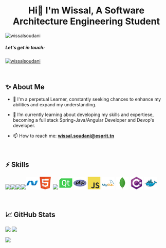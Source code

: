 <h1 align="center">Hi👋 I'm Wissal, A Software Architecture Engineering Student</h1>
<p align="left">
  <img  src="https://komarev.com/ghpvc/?username=wissalsoudani&label=Profile%20views&color=D69254&style=flat" alt="wissalsoudani" />
</p>
<h5 align="left">Let's get in touch:</h5>

<p align="left">
<a href="https://www.linkedin.com/in/wissalsoudani" target="blank"><img align="center" src="https://raw.githubusercontent.com/rahuldkjain/github-profile-readme-generator/master/src/images/icons/Social/linked-in-alt.svg" alt="wissalsoudani" height="30" width="30" /></a>
</p>
<br>

## ✨ About Me 

- 🔭 I'm a perpetual Learner, constantly seeking chances to enhance my abilities and expand my understanding.

- 🌱 I’m currently learning about developing my skills and expertiese, becoming a full stack Spring-Java/Angular Developer and Devop's developer.

- 📫 How to reach me:  **wissal.soudani@esprit.tn**  
 <br>

## ⚡ Skills

<img height=40 src="https://cdn.jsdelivr.net/gh/devicons/devicon/icons/java/java-original.svg"/><img height=40 src="https://cdn.jsdelivr.net/gh/devicons/devicon/icons/spring/spring-original-wordmark.svg"/><img height=40 src="https://cdn.jsdelivr.net/gh/devicons/devicon/icons/angularjs/angularjs-original.svg" /><img height=40 src="https://cdn.jsdelivr.net/gh/devicons/devicon/icons/git/git-original.svg"/><img height=40 src="https://github.com/devicons/devicon/blob/master/icons/dot-net/dot-net-original.svg"/><img height=40 src="https://github.com/devicons/devicon/blob/master/icons/html5/html5-original.svg"/>
<img height=40 src="https://symfony.com/logos/symfony_black_03.svg"/>
<img height=40 src="https://github.com/devicons/devicon/blob/master/icons/qt/qt-original.svg"/>
<img height=40 src="https://github.com/devicons/devicon/blob/master/icons/php/php-original.svg"/>
<img height=40 src="https://github.com/devicons/devicon/blob/master/icons/javascript/javascript-original.svg"/>
<img height=40 src="https://raw.githubusercontent.com/devicons/devicon/master/icons/mysql/mysql-original-wordmark.svg"/>
<img height=40 src="https://github.com/devicons/devicon/blob/master/icons/mongodb/mongodb-original.svg"/>
<img height=40 src="https://github.com/devicons/devicon/blob/master/icons/csharp/csharp-original.svg"/>
<img height=40 src="https://github.com/devicons/devicon/blob/master/icons/docker/docker-original.svg"/>


 <br>

 ##  📈 GitHub Stats 
 <p align="left">
  <img width="49.5%" src="https://github-readme-stats.vercel.app/api?username=wissalsoudani&show_icons=true&theme=radical&hide_border=true&" />
 
 <img width="49.5%" src="https://github-readme-streak-stats.herokuapp.com?user=wissalsoudani&theme=radical&hide_border=true&date_format=j%20M%5B%20Y%5D" />
  </a>
</p>

<table style="border: hidden;" align="center">
    <tbody>
        <tr valign="top">
 <img src="https://github-readme-stats.vercel.app/api/top-langs?username=wissalsoudani&layout=compact&theme=chartreuse-dark"/> 
        </tr>
    </tbody>
</table>  





